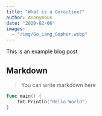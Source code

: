```yaml
---
title: "What is a Goroutine?"
author: Anonymous
date: "2020-02-06"
images:
  - "/img/Go_Lang_Gopher.webp"
---
```


This is an example blog post

## Markdown

> You can write markdown here

```go
func main() {
    fmt.Println("Hello World")
}
```
